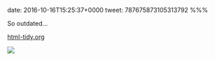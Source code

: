 date: 2016-10-16T15:25:37+0000
tweet: 787675873105313792
%%%

So outdated…

[html-tidy.org](http://www.html-tidy.org)

![](Cu5jBdIXEAAaLAP.jpg)
